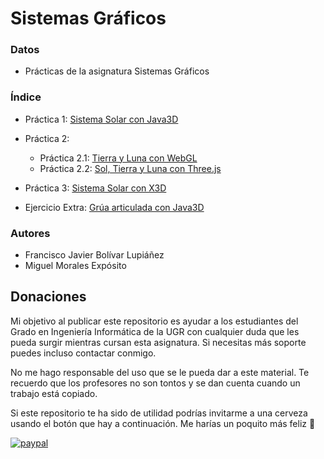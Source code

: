# Sistemas Gráficos

### Datos

* Prácticas de la asignatura Sistemas Gráficos

### Índice

* Práctica 1: [Sistema Solar con Java3D](https://github.com/fblupi/grado_informatica-SG/tree/master/P1)
* Práctica 2:
	* Práctica 2.1: [Tierra y Luna con WebGL](https://github.com/fblupi/grado_informatica-SG/tree/master/P2/P2_1)
	* Práctica 2.2: [Sol, Tierra y Luna con Three.js](https://github.com/fblupi/grado_informatica-SG/tree/master/P2/P2_2)
* Práctica 3: [Sistema Solar con X3D](https://github.com/fblupi/grado_informatica-SG/tree/master/P3)

* Ejercicio Extra: [Grúa articulada con Java3D](https://github.com/fblupi/grado_informatica-SG/tree/master/Grua)

### Autores

* Francisco Javier Bolívar Lupiáñez
* Miguel Morales Expósito

## Donaciones

Mi objetivo al publicar este repositorio es ayudar a los estudiantes del Grado en Ingeniería Informática de la UGR con cualquier duda que les pueda surgir mientras cursan esta asignatura. Si necesitas más soporte puedes incluso contactar conmigo.

No me hago responsable del uso que se le pueda dar a este material. Te recuerdo que los profesores no son tontos y se dan cuenta cuando un trabajo está copiado.

Si este repositorio te ha sido de utilidad podrías invitarme a una cerveza usando el botón que hay a continuación. Me harías un poquito más feliz 🙂

[![paypal](https://www.paypalobjects.com/en_US/ES/i/btn/btn_donateCC_LG.gif)](https://www.paypal.com/cgi-bin/webscr?cmd=_s-xclick&hosted_button_id=G9VHQ4RYZJTJ4)
